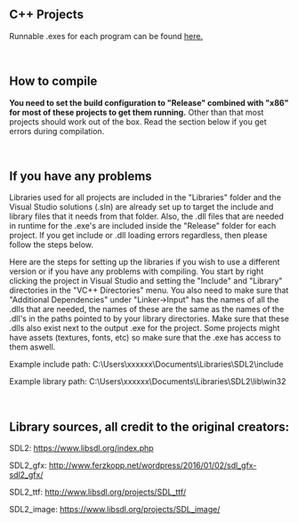 ## C++ Projects

Runnable .exes for each program can be found [here.](https://github.com/techiew/Misc-Projects/releases)

&nbsp;

## How to compile
**You need to set the build configuration to "Release" combined with "x86" for most of these projects to get them running.** Other than that most projects should work out of the box. Read the section below if you get errors during compilation.

&nbsp;

## If you have any problems

Libraries used for all projects are included in the "Libraries" folder and the Visual Studio solutions (.sln) are already set up to target the include and library files that it needs from that folder. Also, the .dll files that are needed in runtime for the .exe's are included inside the "Release" folder for each project. If you get include or .dll loading errors regardless, then please follow the steps below.

Here are the steps for setting up the libraries if you wish to use a different version or if you have any problems with compiling.
You start by right clicking the project in Visual Studio and setting the "Include" and "Library" directories in the "VC++ Directories" menu. You also need to make sure that "Additional Dependencies" under "Linker->Input" has the names of all the .dlls that are needed, the names of these are the same as the names of the .dll's in the paths pointed to by your library directories. Make sure that these .dlls also exist next to the output .exe for the project.
Some projects might have assets (textures, fonts, etc) so make sure that the .exe has access to them aswell.

Example include path:
C:\Users\xxxxxx\Documents\Libraries\SDL2\include

Example library path:
C:\Users\xxxxxx\Documents\Libraries\SDL2\lib\win32

&nbsp;

## Library sources, all credit to the original creators:

SDL2: https://www.libsdl.org/index.php

SDL2_gfx: http://www.ferzkopp.net/wordpress/2016/01/02/sdl_gfx-sdl2_gfx/

SDL2_ttf: http://www.libsdl.org/projects/SDL_ttf/

SDL2_image: https://www.libsdl.org/projects/SDL_image/


